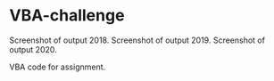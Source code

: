 # VBA-challenge
Screenshot of output 2018.
Screenshot of output 2019.
Screenshot of output 2020.

VBA code for assignment.
